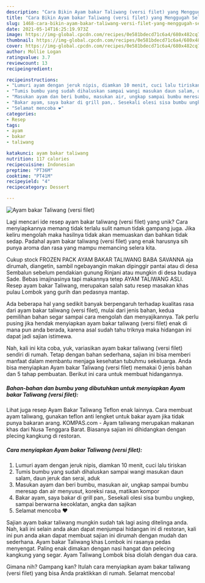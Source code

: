 ```yaml
---
description: "Cara Bikin Ayam bakar Taliwang (versi filet) yang Menggugah Selera"
title: "Cara Bikin Ayam bakar Taliwang (versi filet) yang Menggugah Selera"
slug: 1468-cara-bikin-ayam-bakar-taliwang-versi-filet-yang-menggugah-selera
date: 2021-05-14T16:25:19.973Z
image: https://img-global.cpcdn.com/recipes/0e581bdecd71c6a4/680x482cq70/ayam-bakar-taliwang-versi-filet-foto-resep-utama.jpg
thumbnail: https://img-global.cpcdn.com/recipes/0e581bdecd71c6a4/680x482cq70/ayam-bakar-taliwang-versi-filet-foto-resep-utama.jpg
cover: https://img-global.cpcdn.com/recipes/0e581bdecd71c6a4/680x482cq70/ayam-bakar-taliwang-versi-filet-foto-resep-utama.jpg
author: Mollie Logan
ratingvalue: 3.7
reviewcount: 13
recipeingredient:

recipeinstructions:
- "Lumuri ayam dengan jeruk nipis, diamkan 10 menit, cuci lalu tiriskan"
- "Tumis bumbu yang sudah dihaluskan sampai wangi masukan daun salam, daun jeruk dan serai, aduk"
- "Masukan ayam dan beri bumbu, masukan air, ungkap sampai bumbu meresap dan air menyusut, koreksi rasa, matikan kompor"
- "Bakar ayam, saya bakar di grill pan,. Sesekali olesi sisa bumbu ungkep, sampai berwarna kecoklatan, angka dan sajikan"
- "Selamat mencoba ❤️"
categories:
- Resep
tags:
- ayam
- bakar
- taliwang

katakunci: ayam bakar taliwang 
nutrition: 117 calories
recipecuisine: Indonesian
preptime: "PT36M"
cooktime: "PT41M"
recipeyield: "4"
recipecategory: Dessert

---
```



![Ayam bakar Taliwang (versi filet)](https://img-global.cpcdn.com/recipes/0e581bdecd71c6a4/680x482cq70/ayam-bakar-taliwang-versi-filet-foto-resep-utama.jpg)

Lagi mencari ide resep ayam bakar taliwang (versi filet) yang unik? Cara menyiapkannya memang tidak terlalu sulit namun tidak gampang juga. Jika keliru mengolah maka hasilnya tidak akan memuaskan dan bahkan tidak sedap. Padahal ayam bakar taliwang (versi filet) yang enak harusnya sih punya aroma dan rasa yang mampu memancing selera kita.

Cukup stock FROZEN PACK AYAM BAKAR TALIWANG BABA SAVANNA aja dirumah, diangetin, sambil ngebayangin makan dipinggir pantai atau di desa Sembalun sebelum pendakian gunung Rinjani atau mungkin di desa budaya Sade. Bebas imajinasinya tapi makannya tetep AYAM TALIWANG ASLI. Resep ayam bakar Taliwang, merupakan salah satu resep masakan khas pulau Lombok yang gurih dan pedasnya mantap.

Ada beberapa hal yang sedikit banyak berpengaruh terhadap kualitas rasa dari ayam bakar taliwang (versi filet), mulai dari jenis bahan, kedua pemilihan bahan segar sampai cara mengolah dan menyajikannya. Tak perlu pusing jika hendak menyiapkan ayam bakar taliwang (versi filet) enak di mana pun anda berada, karena asal sudah tahu triknya maka hidangan ini dapat jadi sajian istimewa.


Nah, kali ini kita coba, yuk, variasikan ayam bakar taliwang (versi filet) sendiri di rumah. Tetap dengan bahan sederhana, sajian ini bisa memberi manfaat dalam membantu menjaga kesehatan tubuhmu sekeluarga. Anda bisa menyiapkan Ayam bakar Taliwang (versi filet) memakai 0 jenis bahan dan 5 tahap pembuatan. Berikut ini cara untuk membuat hidangannya.

<!--inarticleads1-->

##### Bahan-bahan dan bumbu yang dibutuhkan untuk menyiapkan Ayam bakar Taliwang (versi filet):



Lihat juga resep Ayam Bakar Taliwang Teflon enak lainnya. Cara membuat ayam taliwang, gunakan teflon anti lengket untuk bakar ayam jika tidak punya bakaran arang. KOMPAS.com - Ayam taliwang merupakan makanan khas dari Nusa Tenggara Barat. Biasanya sajian ini dihidangkan dengan plecing kangkung di restoran. 

<!--inarticleads2-->

##### Cara menyiapkan Ayam bakar Taliwang (versi filet):

1. Lumuri ayam dengan jeruk nipis, diamkan 10 menit, cuci lalu tiriskan
1. Tumis bumbu yang sudah dihaluskan sampai wangi masukan daun salam, daun jeruk dan serai, aduk
1. Masukan ayam dan beri bumbu, masukan air, ungkap sampai bumbu meresap dan air menyusut, koreksi rasa, matikan kompor
1. Bakar ayam, saya bakar di grill pan,. Sesekali olesi sisa bumbu ungkep, sampai berwarna kecoklatan, angka dan sajikan
1. Selamat mencoba ❤️


Sajian ayam bakar taliwang mungkin sudah tak lagi asing ditelinga anda. Nah, kali ini selain anda akan dapat menjumpai hidangan ini di restoran, kali ini pun anda akan dapat membuat sajian ini dirumah dengan mudah dan sederhana. Ayam bakar Taliwang khas Lombok ini rasanya pedas menyengat. Paling enak dimakan dengan nasi hangat dan pelecing kangkung yang segar. Ayam Taliwang Lombok bisa diolah dengan dua cara. 

Gimana nih? Gampang kan? Itulah cara menyiapkan ayam bakar taliwang (versi filet) yang bisa Anda praktikkan di rumah. Selamat mencoba!
